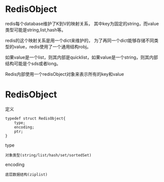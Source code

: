 


# RedisObject

redis每个database维护了K到V的映射关系，
其中key为固定的string，而value类型可能是string,list,hash等。


redis的这个映射关系是用一个dict来维护的，
为了再同一个dict能够存储不同类型的value，redis使用了一个通用结构robj。

如果value是一个list，则其内部是quicklist，如果value是一个string，则其内部结构可能是个sds或者long。

Redis内部使用一个redisObject对象来表示所有的key和value


# RedisObject

定义

    typedef struct RedisObject{
        type;
        encoding;
        ptr;
    }

type

    对象类型(string/list/hash/set/sortedSet)

encoding

    底层数据结构(ziplist)
















